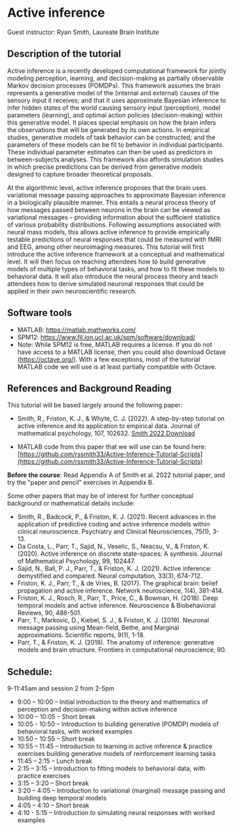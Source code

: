 # Active inference
Guest instructor: Ryan Smith, Laureate Brain Institute

## Description of the tutorial
Active inference is a recently developed computational framework for jointly modeling perception, learning, and decision-making as partially observable Markov decision processes (POMDPs). This framework assumes the brain represents a generative model of the (internal and external) causes of the sensory input it receives; and that it uses approximate Bayesian inference to infer hidden states of the world causing sensory input (perception), model parameters (learning), and optimal action policies (decision-making) within this generative model. It places special emphasis on how the brain infers the observations that will be generated by its own actions. In empirical studies, generative models of task behavior can be constructed; and the parameters of these models can be fit to behavior in individual participants. These individual parameter estimates can then be used as predictors in between-subjects analyses. This framework also affords simulation studies in which precise predictions can be derived from generative models designed to capture broader theoretical proposals.

At the algorithmic level, active inference proposes that the brain uses variational message passing approaches to approximate Bayesian inference in a biologically plausible manner. This entails a neural process theory of how messages passed between neurons in the brain can be viewed as variational messages – providing information about the sufficient statistics of various probability distributions. Following assumptions associated with neural mass models, this allows active inference to provide empirically testable predictions of neural responses that could be measured with fMRI and EEG, among other neuroimaging measures.
This tutorial will first introduce the active inference framework at a conceptual and mathematical level. It will then focus on teaching attendees how to build generative models of multiple types of behavioral tasks, and how to fit these models to behavioral data. It will also introduce the neural process theory and teach attendees how to derive simulated neuronal responses that could be applied in their own neuroscientific research.

## Software tools
-	MATLAB: https://matlab.mathworks.com/
-	SPM12: https://www.fil.ion.ucl.ac.uk/spm/software/download/
-	Note: While SPM12 is free, MATLAB requires a license. If you do not have access to a MATLAB license, then you could also download Octave (https://octave.org/). With a few exceptions, most of the tutorial MATLAB code we will use is at least partially compatible with Octave.

## References and Background Reading
This tutorial will be based largely around the following paper:

-	Smith, R., Friston, K. J., & Whyte, C. J. (2022). A step-by-step tutorial on active inference and its application to empirical data. Journal of mathematical psychology, 107, 102632. [Smith 2022 Download](papers/Smith_2022_active_inference_tutorial.pdf)

-	MATLAB code from this paper that we will use can be found here:
[https://github.com/rssmith33/Active-Inference-Tutorial-Scripts](https://github.com/rssmith33/Active-Inference-Tutorial-Scripts)

**Before the course**: Read Appendix A of Smith et al. 2022 tutorial paper, and try the "paper and pencil" exercises in Appendix B.

Some other papers that may be of interest for further conceptual background or mathematical details include:

-	Smith, R., Badcock, P., & Friston, K. J. (2021). Recent advances in the application of predictive coding and active inference models within clinical neuroscience. Psychiatry and Clinical Neurosciences, 75(1), 3-13.
-	Da Costa, L., Parr, T., Sajid, N., Veselic, S., Neacsu, V., & Friston, K. (2020). Active inference on discrete state-spaces: A synthesis. Journal of Mathematical Psychology, 99, 102447.
-	Sajid, N., Ball, P. J., Parr, T., & Friston, K. J. (2021). Active inference: demystified and compared. Neural computation, 33(3), 674-712.
-	Friston, K. J., Parr, T., & de Vries, B. (2017). The graphical brain: belief propagation and active inference. Network neuroscience, 1(4), 381-414.
-	Friston, K. J., Rosch, R., Parr, T., Price, C., & Bowman, H. (2018). Deep temporal models and active inference. Neuroscience & Biobehavioral Reviews, 90, 486-501.
-	Parr, T., Markovic, D., Kiebel, S. J., & Friston, K. J. (2019). Neuronal message passing using Mean-field, Bethe, and Marginal approximations. Scientific reports, 9(1), 1-18.
-	Parr, T., & Friston, K. J. (2018). The anatomy of inference: generative models and brain structure. Frontiers in computational neuroscience, 90.

## Schedule:

9-11:45am and session 2 from 2-5pm
-	9:00 – 10:00 – Initial introduction to the theory and mathematics of perception and decision-making within active inference
-	10:00 – 10:05 – Short break
-	10:05 - 10:50 – Introduction to building generative (POMDP) models of behavioral tasks, with worked examples
-	10:50 – 10:55 – Short break
-	10:55 – 11:45 – Introduction to learning in active inference & practice exercises building generative models of reinforcement learning tasks
-	11:45 – 2:15 – Lunch break
-	2:15 – 3:15 – Introduction to fitting models to behavioral data, with practice exercises
-	3:15 – 3:20 – Short break
-	3:20 – 4:05 – Introduction to variational (marginal) message passing and building deep temporal models
-	4:05 – 4:10 – Short break
-	4:10 - 5:15 – Introduction to simulating neural responses with worked examples
